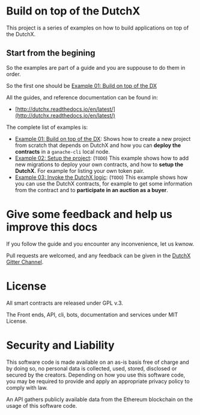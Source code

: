 # Build on top of the DutchX
This project is a series of examples on how to build applications on top of the
DutchX.

## Start from the begining
So the examples are part of a guide and you are suppouse to do them in order.

So the first one should be [Example 01: Build on top of the DX](./example_01_build-of-top-of-dx/README.md)

All the guides, and reference documentation can be found in:
* [http://dutchx.readthedocs.io/en/latest/](http://dutchx.readthedocs.io/en/latest/)

The complete list of examples is:
* [Example 01: Build on top of the DX](./example_01_build-of-top-of-dx/README.md): 
Shows how to create a new project from scratch that depends on DutchX and
how you can **deploy the contracts** in a `ganache-cli` local node.
* [Example 02: Setup the project](./example_02_setup-the-project/README.md): 
(`TODO`) This example shows how to add new migrations to deploy your own 
contracts, and how to **setup the DutchX**. For example for listing your own token 
pair.
* [Example 03: Invoke the DutchX logic](./example_03_invoke-the-dutchx-logic/README.md):
(`TODO`) This example shows how you can use the DutchX contracts, for example to
 get some information from the contract and to **participate in an auction as a buyer**.

# Give some feedback and help us improve this docs
If you follow the guide and you encounter any inconvenience, let us kwnow.

Pull requests are welcomed, and any feedback can be given in the 
[DutchX Gitter Channel](https://gitter.im/gnosis/DutchX).

# License
All smart contracts are released under GPL v.3.

The Front ends, API, cli, bots, documentation and services under MIT License.

# Security and Liability
This software code is made available on an as-is basis free of charge and by 
doing so, no personal data is collected, used, stored, disclosed or secured by 
the creators. Depending on how you use this software code, you may be required 
to provide and apply an appropriate privacy policy to comply with law.

An API gathers publicly available data from the Ethereum blockchain on the 
usage of this software code.